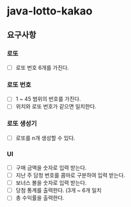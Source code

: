 # java-lotto-kakao

## 요구사항
### 로또 
- [ ] 로또 번호 6개를 가진다.

### 로또 번호
- [ ] 1 ~ 45 범위의 번호를 가진다.
- [ ] 위치와 로또 번호가 같으면 일치한다.

### 로또 생성기
- [ ] 로또를 n개 생성할 수 있다.

### UI
- [ ] 구매 금액을 숫자로 입력 받는다.
- [ ] 지난 주 담청 번호를 콤마로 구분하여 입력 받는다.
- [ ] 보너스 볼을 숫자로 입력 받는다.
- [ ] 당첨 통계를 출력한다. (3개 ~ 6개 일치
- [ ] 총 수익률을 출력한다.
